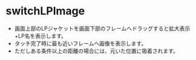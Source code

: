# switchLPImage
- 画面上部のLPジャケットを画面下部のフレームへドラッグすると拡大表示+LP名を表示します。
- タッチ完了時に最も近いフレームへ画像を表示します。
- ただしある条件以上の距離の場合には、元いた位置に吸着されます。

